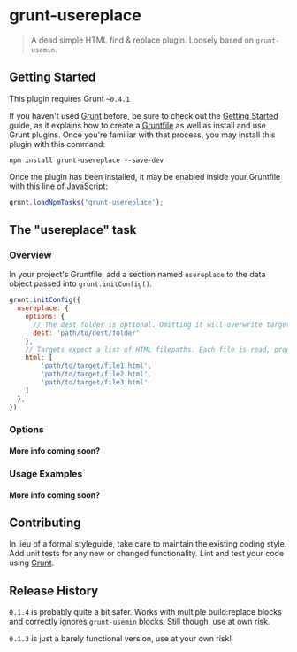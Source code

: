 # grunt-usereplace

> A dead simple HTML find & replace plugin. Loosely based on `grunt-usemin`.

## Getting Started
This plugin requires Grunt `~0.4.1`

If you haven't used [Grunt](http://gruntjs.com/) before, be sure to check out the [Getting Started](http://gruntjs.com/getting-started) guide, as it explains how to create a [Gruntfile](http://gruntjs.com/sample-gruntfile) as well as install and use Grunt plugins. Once you're familiar with that process, you may install this plugin with this command:

```shell
npm install grunt-usereplace --save-dev
```

Once the plugin has been installed, it may be enabled inside your Gruntfile with this line of JavaScript:

```js
grunt.loadNpmTasks('grunt-usereplace');
```

## The "usereplace" task

### Overview
In your project's Gruntfile, add a section named `usereplace` to the data object passed into `grunt.initConfig()`.

```js
grunt.initConfig({
  usereplace: {
    options: {
      // The dest folder is optional. Omitting it will overwrite targetted files.
      dest: 'path/to/dest/folder'
    },
    // Targets expect a list of HTML filepaths. Each file is read, processed, and written into the dest directory (or overwritten in place).
    html: [
        'path/to/target/file1.html',
        'path/to/target/file2.html',
        'path/to/target/file3.html'
    ]
  },
})
```

### Options

#### More info coming soon?

### Usage Examples

#### More info coming soon?

## Contributing
In lieu of a formal styleguide, take care to maintain the existing coding style. Add unit tests for any new or changed functionality. Lint and test your code using [Grunt](http://gruntjs.com/).

## Release History

`0.1.4` is probably quite a bit safer. Works with multiple build:replace blocks and correctly ignores `grunt-usemin` blocks. Still though, use at own risk.

`0.1.3` is just a barely functional version, use at your own risk!
